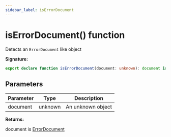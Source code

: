 ```yaml
---
sidebar_label: isErrorDocument
---
```


# isErrorDocument() function

Detects an `ErrorDocument` like object

**Signature:**

```typescript
export declare function isErrorDocument(document: unknown): document is ErrorDocument;
```

## Parameters

| Parameter | Type    | Description       |
| --------- | ------- | ----------------- |
| document  | unknown | An unknown object |

**Returns:**

document is [ErrorDocument](./ts-japi.errordocument.md)
